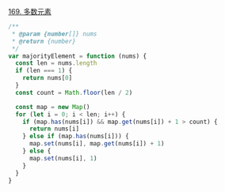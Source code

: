 [169. 多数元素](https://leetcode-cn.com/problems/majority-element/)

```javascript
/**
 * @param {number[]} nums
 * @return {number}
 */
var majorityElement = function (nums) {
  const len = nums.length
  if (len === 1) {
    return nums[0]
  }
  const count = Math.floor(len / 2)

  const map = new Map()
  for (let i = 0; i < len; i++) {
    if (map.has(nums[i]) && map.get(nums[i]) + 1 > count) {
      return nums[i]
    } else if (map.has(nums[i])) {
      map.set(nums[i], map.get(nums[i]) + 1)
    } else {
      map.set(nums[i], 1)
    }
  }
}
```
